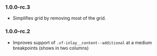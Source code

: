### 1.0.0-rc.3

- Simplifies grid by removing most of the grid.

### 1.0.0-rc.2

- Improves support of `.vf-inlay__content--additional` at a medium breakpoints (shows in two columns)

